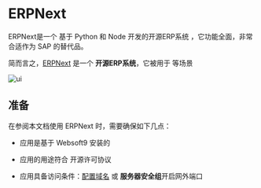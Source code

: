 # ERPNext

ERPNext是一个 基于 Python 和 Node 开发的开源ERP系统 ，它功能全面，非常合适作为 SAP 的替代品。

简而言之，[ERPNext](https://erpnext.com/) 是一个 **开源ERP系统**，它被用于   等场景


![ui](http://libs.websoft9.com/Websoft9/DocsPicture/en/erpnext/erpnext-adminui-websoft9.png)


## 准备

在参阅本文档使用 ERPNext 时，需要确保如下几点：

- 应用是基于 Websoft9 安装的

- 应用的用途符合 [](https://some_license_url) 开源许可协议

- 应用具备访问条件：[配置域名](./guide/appsetdomain) 或 **服务器安全组**开启网外端口